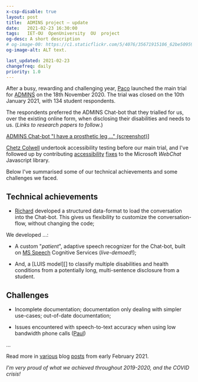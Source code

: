 ```yaml
---
x-csp-disable: true
layout: post
title:  ADMINS project — update
date:   2021-02-23 16:30:00
tags:   IET-OU  OpenUniversity  OU  project
og-desc: A short description
# og-image-00: https://c1.staticflickr.com/5/4076/35671915106_62be509598_z.jpg
og-image-alt: ALT text.

last_updated: 2021-02-23
changefreq: daily
priority: 1.0
---
```


After a busy, rewarding and challenging year,
[Paco][] launched the main trial for [ADMINS][] on the 18th November 2020.
The trial was closed on the 10th January 2021, with 134 student respondents.

The respondents preferred the ADMINS Chat-bot that they trialled for us,
over the existing online form, when disclosing their disabilities and needs to us.
(_Links to research papers to follow_.)

[ADMINS Chat-bot "I have a prosthetic leg …" (screenshot)][cb-1]]

[Chetz Colwell][chetz] undertook accessibility testing before our main trial, and
I've followed up by contributing [accessibility][bug] [fixes][pr] to the Microsoft _WebChat_ Javascript library.

Below I've summarised some of our technical achievements and some challenges we faced.

## Technical achievements

* [Richard][rich] developed a structured data-format to load the conversation into the Chat-bot.
  This gives us flexibility to customize the conversation-flow, without changing the code;

We developed …:

* A custom "_patient_", adaptive speech recognizer for the Chat-bot,
  built on [MS Speech][] Cognitive Services (_live-demoed_!);

* And, a [LUIS model][] to classify multiple disabilities and health conditions
  from a potentially long, multi-sentence disclosure from a student.

## Challenges

* Incomplete documentation; documentation only dealing with simpler use-cases; out-of-date documentation;

* Issues encountered with speech-to-text accuracy when using low bandwidth phone calls ([Paul][])

…

Read more in [various][ms-2021] blog [posts][five] from early February 2021.

_I'm very proud of what we achieved throughout 2019-2020, and the COVID crisis!_

[chatbot-img-1]: https://photos.app.goo.gl/Dx8nmr48TZpgRpoZA
[cb-1]: https://photos.google.com/share/AF1QipNRl8TrqxlRhSc2nE_zQDVydaWk5I10fI32XOtoOkssdUrcXDy_WJZbUK9A8vOSkg/photo/AF1QipMBjIoS3ZMNWd7QYmtFcSOVwvjTZWgWjAtwEk0D?key=eV9WMGJxeFZBTy1LUElrc284ajJmZ0xjME1ZbjRB
[admins]: https://nick.freear.org.uk/2019/10/22/admins-project.html
  "Assistants to the Disclosure and Management of Information about Needs and Support (ADMINS)"
[project]: https://iet.open.ac.uk/projects/admins
  "Assistants to the Disclosure and Management of Information about Needs and Support (ADMINS)"
[luis]: https://eu.luis.ai/ "Language Understanding (LUIS), Microsoft"
[ms speech]: https://speech.microsoft.com/# "Speech Studio, Microsoft"
[paco]: https://iet.open.ac.uk/people/francisco.iniesto
  "Dr Francisco Iniesto, academic"
[rich]: https://iet.open.ac.uk/people/richard.greenwood#biography
  "Richard Greenwood, Edu Tech. developer"
[paul]: http://www.open.ac.uk/people/pam3
  "Paul Maher, Senior Product Development Manager (Emerging Tech)"
[paul fb]: https://facebook.com/paul.maher.98
[chetz]: https://linkedin.com/in/chetz-colwell-5a980510/
  "Dr Chetz Colwell Accessibility expert - Learning & Teaching"
[five]: https://ounews.co/education-languages-health/education/five-ways-the-ous-new-chatbot-can-support-disabled-students/
  "Five ways the OU’s new chatbot can support disabled students, By James Cantwell, January 29, 2021"
[res]: http://www.open.ac.uk/research/news/ou-trials-chatbots-support-students-disabilities
  "OU trials chatbots to support students with disabilities, ~3rd February 2021"
[ms-2021]: https://blogs.microsoft.com/accessibility/ai4aedugrants2021/
  "Reimagining the Future of Accessible Education with AI, Microsoft blog, 3rd Febraury 2021"
[bug]: https://github.com/microsoft/BotFramework-WebChat/issues/3655
  "Accessibility issues found during ADMINS testing, Bug #3655"
[pr]: https://github.com/microsoft/BotFramework-WebChat/pull/3669
  "Allow implementors to change the WAI-ARIA role of the container (#3658), Pull request #3669"

[End]: //.
